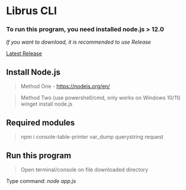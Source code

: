# Librus CLI
### To run this program, you need installed node.js > 12.0
*If you want to download, it is recommended to use Release*

[Latest Release](https://github.com/kbaraniak/librusCLI/releases/latest)

## Install Node.js
> Method One - https://nodejs.org/en/

> Method Two (use powershell/cmd, only works on Windows 10/11) winget install node.js

## Required modules
> npm i console-table-printer var_dump querystring request

## Run this program
> Open terminal/console on file downloaded directory

Type command: *node app.js*
